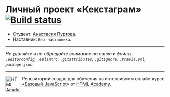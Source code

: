 # Личный проект «Кекстаграм» [![Build status][travis-image]][travis-url]

* Студент: [Анастасия Пуртова](https://up.htmlacademy.ru/javascript/11/user/222928).
* Наставник: `Без наставника`.

---

_Не удаляйте и не обращайте внимание на папки и файлы:_<br>
_`.editorconfig`, `.eslintrc`, `.gitattributes`, `.gitignore`, `.travis.yml`, `package.json`._

---

<a href="https://htmlacademy.ru/intensive/javascript"><img align="left" width="50" height="50" title="HTML Academy" src="https://up.htmlacademy.ru/static/img/intensive/javascript/logo-for-github.svg"></a>

Репозиторий создан для обучения на интенсивном онлайн‑курсе «[Базовый JavaScript](https://htmlacademy.ru/intensive/javascript)» от [HTML Academy](https://htmlacademy.ru).

[travis-image]: https://travis-ci.org/htmlacademy-javascript/222928-kekstagram.svg?branch=master
[travis-url]: https://travis-ci.org/htmlacademy-javascript/222928-kekstagram
